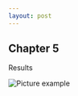 ```yaml
---
layout: post
---
```


## Chapter 5

Results

![Picture example](https://static.wixstatic.com/media/48ca05_66c7bdd7fcc5461ab469eade9af9259a~mv2_d_1920_1439_s_2.png/v1/fill/w_642,h_481,al_c,q_80,usm_0.66_1.00_0.01/48ca05_66c7bdd7fcc5461ab469eade9af9259a~mv2_d_1920_1439_s_2.webp)

